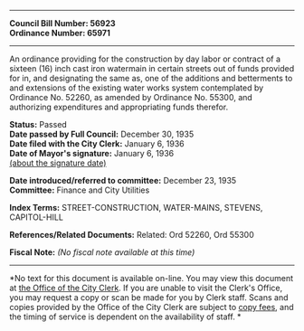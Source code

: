 * * * * *  
  
**Council Bill Number: [](#h0)[](#h2)56923**   
**Ordinance Number: 65971**  
  
* * * * *  
  
An ordinance providing for the construction by day labor or contract of a sixteen (16) inch cast iron watermain in certain streets out of funds provided for in, and designating the same as, one of the additions and betterments to and extensions of the existing water works system contemplated by Ordinance No. 52260, as amended by Ordinance No. 55300, and authorizing expenditures and appropriating funds therefor.  
  
**Status:** Passed   
**Date passed by Full Council:** December 30, 1935   
**Date filed with the City Clerk:** January 6, 1936   
**Date of Mayor's signature:** January 6, 1936   
[(about the signature date)](/~public/approvaldate.htm)   
  
  
**Date introduced/referred to committee:** December 23, 1935   
**Committee:** Finance and City Utilities   
  
**Index Terms:** STREET-CONSTRUCTION, WATER-MAINS, STEVENS, CAPITOL-HILL  
  
**References/Related Documents:** Related: Ord 52260, Ord 55300  
  
**Fiscal Note:** *(No fiscal note available at this time)*  
  
* * * * *  
  
*No text for this document is available on-line. You may view this document at [the Office of the City Clerk](http://www.seattle.gov/leg/clerk/contactUs.htm). If you are unable to visit the Clerk's Office, you may request a copy or scan be made for you by Clerk staff. Scans and copies provided by the Office of the City Clerk are subject to [copy fees](http://clerk.seattle.gov/~public/clerkfees.htm), and the timing of service is dependent on the availability of staff. *  
  
  
